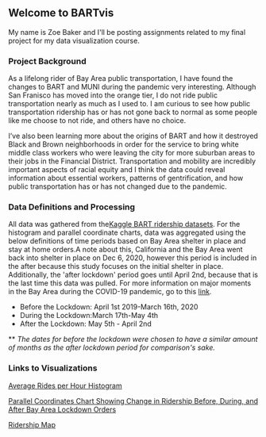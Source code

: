 ## Welcome to BARTvis 

My name is Zoe Baker and I'll be posting assignments related to my final project for my data visualization course. 

### Project Background 
  As a lifelong rider of Bay Area public transportation, I have found the changes to BART and MUNI during the pandemic very interesting. Although San Franisco has moved into the orange tier, I do not ride public transportation nearly as much as I used to. I am curious to see how public transportation ridership has or has not gone back to normal as some people like me choose to not ride, and others have no choice.  

  I’ve also been learning more about the origins of BART and how it destroyed Black and Brown neighborhoods in order for the service to bring white middle class workers who were leaving the city for more suburban areas to their jobs in the Financial District. Transportation and mobility are incredibly important aspects of racial equity and I think the data could reveal information about essential workers, patterns of gentrification, and how public transportation has or has not changed due to the pandemic.  


### Data Definitions and Processing
All data was gathered from the[Kaggle BART ridership datasets](https://www.kaggle.com/mrgeislinger/bart-ridership). For the histogram and parallel coordinate charts, data was aggregated using the below definitions of time periods based on Bay Area shelter in place and stay at home orders.A note about this, California and the Bay Area went back into shelter in place on Dec 6, 2020, however this period is included in the after because this study focuses on the initial shelter in place. Additionally, the 'after lockdown' period goes until April 2nd, because that is the last time this data was pulled. For more information on major moments in the Bay Area during the COVID-19 pandemic, go to this [link](https://abc7news.com/timeline-of-coronavirus-us-covid-19-bay-area-sf/6047519/).  

- Before the Lockdown: April 1st 2019-March 16th, 2020
- During the Lockdown:March 17th-May 4th
- After the Lockdown: May 5th - April 2nd

** *The dates for before the lockdown were chosen to have a similar amount of months as the after lockdown period for comparison's sake.*


### Links to Visualizations 

[Average Rides per Hour Histogram](https://zoebaker.github.io/BARTvis/histogram.html)

[Parallel Coordinates Chart Showing Change in Ridership Before, During, and After Bay Area Lockdown Orders](https://zoebaker.github.io/BARTvis/paracord.html) 

[Ridership Map](https://zoebaker.github.io/BARTvis/map.html) 
